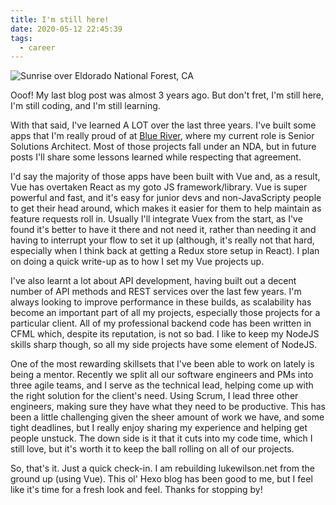 ```yaml
---
title: I'm still here!
date: 2020-05-12 22:45:39
tags:
  - career
---
```


![Sunrise over Eldorado National Forest, CA](/images/2020/sunrise.jpg)

Ooof! My last blog post was almost 3 years ago. But don't fret, I'm still here, I'm still coding, and I'm still learning.

With that said, I've learned A LOT over the last three years. I've built some apps that I'm really proud of at <a href="https://www.blueriver.com">Blue River</a>, where my current role is Senior Solutions Architect. Most of those projects fall under an NDA, but in future posts I'll share some lessons learned while respecting that agreement.

I'd say the majority of those apps have been built with Vue and, as a result, Vue has overtaken React as my goto JS framework/library. Vue is super powerful and fast, and it's easy for junior devs and non-JavaScripty people to get their head around, which makes it easier for them to help maintain as feature requests roll in. Usually I'll integrate Vuex from the start, as I've found it's better to have it there and not need it, rather than needing it and having to interrupt your flow to set it up (although, it's really not that hard, especially when I think back at getting a Redux store setup in React). I plan on doing a quick write-up as to how I set my Vue projects up.

I've also learnt a lot about API development, having built out a decent number of API methods and REST services over the last few years. I'm always looking to improve performance in these builds, as scalability has become an important part of all my projects, especially those projects for a particular client. All of my professional backend code has been written in CFML which, despite its reputation, is not so bad. I like to keep my NodeJS skills sharp though, so all my side projects have some element of NodeJS.

One of the most rewarding skillsets that I've been able to work on lately is being a mentor. Recently we split all our software engineers and PMs into three agile teams, and I serve as the technical lead, helping come up with the right solution for the client's need. Using Scrum, I lead three other engineers, making sure they have what they need to be productive. This has been a little challenging given the sheer amount of work we have, and some tight deadlines, but I really enjoy sharing my experience and helping get people unstuck. The down side is it that it cuts into my code time, which I still love, but it's worth it to keep the ball rolling on all of our projects.

So, that's it. Just a quick check-in. I am rebuilding lukewilson.net from the ground up (using Vue). This ol' Hexo blog has been good to me, but I feel like it's time for a fresh look and feel. Thanks for stopping by!
